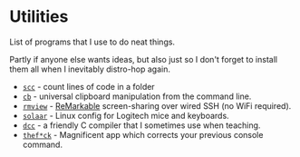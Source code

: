 # Utilities

List of programs that I use to do neat things.

Partly if anyone else wants ideas, but also just so I don't forget to install
them all when I inevitably distro-hop again.

* [`scc`](https://github.com/boyter/scc) - count lines of code in a folder
* [`cb`](https://github.com/Slackadays/Clipboard) - universal clipboard
  manipulation from the command line.
* [`rmview`](https://github.com/bordaigorl/rmview) -
  [ReMarkable](https://remarkable.com/) screen-sharing over wired SSH (no WiFi
  required).
* [`solaar`](https://github.com/pwr-Solaar/Solaar) - Linux config for Logitech
  mice and keyboards.
* [`dcc`](https://github.com/COMP1511UNSW/dcc) - a friendly C compiler that I
  sometimes use when teaching.
* [`thef*ck`](https://github.com/nvbn/thefuck) - Magnificent app which corrects
  your previous console command.
